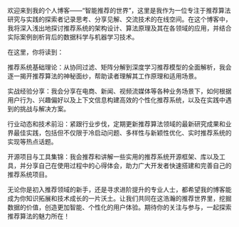 欢迎来到我的个人博客——“智能推荐的世界”，这里是我作为一位专注于推荐算法研究与实践的探索者记录思考、分享见解、交流技术的在线空间。在这个博客中，我将深入浅出地探讨推荐系统的架构设计、算法原理及其在各领域的应用，并结合实际案例剖析背后的数据科学与机器学习技术。

在这里，你将读到：

推荐系统基础理论：从协同过滤、矩阵分解到深度学习推荐模型的全面解析，我会逐一揭开推荐算法的神秘面纱，帮助读者理解其工作原理和适用场景。

实战经验分享：我会分享在电商、新闻、视频流媒体等各种业务场景下，如何根据用户行为、兴趣偏好以及上下文信息构建高效的个性化推荐系统，以及在实践中遇到的挑战与解决方案。

行业动态和技术前沿：紧跟行业步伐，定期更新推荐算法领域的最新研究成果和业界最佳实践，包括但不仅限于冷启动问题、多样性与新颖性优化、实时推荐系统的实现等热点话题。

开源项目与工具集锦：我会推荐和讲解一些实用的推荐系统开源框架、库以及工具，并分享自己在使用过程中的心得体会，助力广大开发者快速搭建和完善自己的推荐系统项目。

无论你是初入推荐领域的新手，还是寻求进阶提升的专业人士，都希望我的博客能成为你知识拓展和技术成长的一片沃土。让我们共同在这浩瀚的推荐世界里，挖掘数据的价值，创造更加智能、个性化的用户体验。期待你的关注与参与，一起探索推荐算法的魅力所在！
